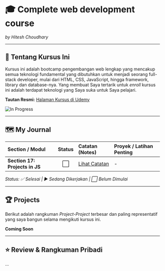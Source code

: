 # 🎓 Complete web development course
*by Hitesh Choudhary*

---

## 📖 Tentang Kursus Ini

Kursus ini adalah bootcamp pengembangan web lengkap yang mencakup semua teknologi fundamental yang dibutuhkan untuk menjadi seorang full-stack developer, mulai dari HTML, CSS, JavaScript, hingga framework, library dan database-nya. Yang membuat Saya tertarik untuk *enroll* kursus ini adalah terdapat teknologi yang Saya suka untuk Saya pelajari.

**Tautan Resmi:** [Halaman Kursus di Udemy](https://www.udemy.com/course/web-dev-master)

![In Progress](https://img.shields.io/badge/Status-In%20Progress-blue)

---

## 🗺️ My Journal

| Section / Modul | Status | Catatan (Notes) | Proyek / Latihan Penting |
| :--- | :---: | :--- | :--- |
| **Section 17: Projects in JS** | ⬜️ | [Lihat Catatan](./section-17-projects-in-js/) | - |

*Status: ✅ Selesai | ▶️ Sedang Dikerjakan | ⬜️ Belum Dimulai*

---

## 🏆 Projects

Berikut adalah rangkuman *Project-Project* terbesar dan paling representatif yang saya bangun selama mengikuti kursus ini.

**Coming Soon**

---

## ⭐ Review & Rangkuman Pribadi

...